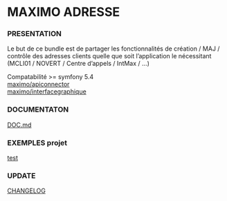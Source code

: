 # MAXIMO ADRESSE
### PRESENTATION
Le but de ce bundle est de partager les fonctionnalités de création / MAJ / contrôle des adresses clients quelle que soit l’application le nécessitant (MCLI01 / NOVERT / Centre d’appels / IntMax / …)

Compatabilité >= symfony 5.4  
[maximo/apiconnector](http://gitlab.maximo.fr:81/dev/projets-web/commun/MaximoApiConnector)  
[maximo/interfacegraphique](http://gitlab.maximo.fr:81/dev/projets-web/commun/MaximoInterfaceGraphique)


### DOCUMENTATON 

[DOC.md](http://gitlab.maximo.fr:81/dev/projets-web/commun/MaximoBlocAdresse/-/blob/master/DOC.md)


### EXEMPLES projet
[test](http://gitlab.maximo.fr:81/dev/projets-web/test/PanierBlocAdresse)

### UPDATE
[CHANGELOG](http://gitlab.maximo.fr:81/dev/projets-web/commun/MaximoBlocAdresse/-/blob/master/CHANGELOG.md)